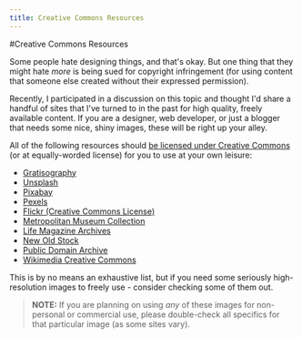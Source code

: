 ```yaml
---
title: Creative Commons Resources
---
```

#Creative Commons Resources
	
Some people hate designing things, and that's okay. But one thing that they might hate _more_ is being sued for copyright infringement (for using content that someone else created without their expressed permission). 

Recently, I participated in a discussion on this topic and thought I'd share a handful of sites that I've turned to in the past for high quality, freely available content. If you are a designer, web developer, or just a blogger that needs some nice, shiny images, these will be right up your alley.

All of the following resources should [be licensed under Creative Commons](https://creativecommons.org/licenses/) (or at equally-worded license) for you to use at your own leisure:

- [Gratisography](http://gratisography.com/)
- [Unsplash](https://unsplash.com/)
- [Pixabay](https://pixabay.com)
- [Pexels](https://www.pexels.com)
- [Flickr (Creative Commons License)](https://www.flickr.com/search/?advanced=1&license=2%2C3%2C4%2C5%2C6%2C9)
- [Metropolitan Museum Collection](http://www.metmuseum.org/art/collection)
- [Life Magazine Archives](http://images.google.com/hosted/life)
- [New Old Stock](http://nos.twnsnd.co/)
- [Public Domain Archive](http://publicdomainarchive.com/)
- [Wikimedia Creative Commons](https://commons.wikimedia.org/wiki/Main_Page)

This is by no means an exhaustive list, but if you need some seriously high-resolution images to freely use - consider checking some of them out. 

> **NOTE:** If you are planning on using _any_ of these images for non-personal or commercial use, please double-check all specifics for that particular image (as some sites vary).

